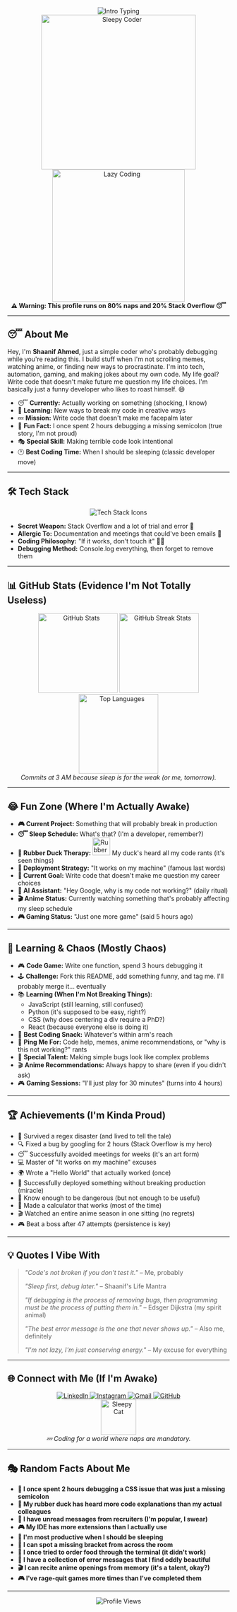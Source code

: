 <!-- Animated Typing Banner -->
<div align="center">
  <img src="https://readme-typing-svg.herokuapp.com?font=Comic+Sans+MS&size=28&pause=1000&color=FF6347&center=true&vCenter=true&width=600&lines=Yo+%F0%9F%98%8E+I'm+Shaanif+Ahmed;Code+when+I'm+not+snoozing;Just+a+simple+funny+coder;Welcome+to+my+lazy+domain" alt="Intro Typing" />
</div>

<!-- Fun Animated GIFs -->
<div align="center">
  <img src="https://media.giphy.com/media/3o7aCUz8jF2h52y7Vm/giphy.gif" width="350" alt="Sleepy Coder" />
  <img src="https://media.giphy.com/media/3orieW7bS6f8kW6UPa/giphy.gif" width="300" alt="Lazy Coding" />
</div>

<div align="center">
  <b>⚠️ Warning: This profile runs on 80% naps and 20% Stack Overflow 😴</b>
</div>

---

## 😴 About Me
Hey, I'm **Shaanif Ahmed**, just a simple coder who's probably debugging while you're reading this. I build stuff when I'm not scrolling memes, watching anime, or finding new ways to procrastinate. I'm into tech, automation, gaming, and making jokes about my own code. My life goal? Write code that doesn't make future me question my life choices. I'm basically just a funny developer who likes to roast himself. 😄

- 😴 **Currently:** Actually working on something (shocking, I know)
- 🧠 **Learning:** New ways to break my code in creative ways
- 💤 **Mission:** Write code that doesn't make me facepalm later
- 🤡 **Fun Fact:** I once spent 2 hours debugging a missing semicolon (true story, I'm not proud)
- 🎭 **Special Skill:** Making terrible code look intentional
- 🕐 **Best Coding Time:** When I should be sleeping (classic developer move)

---

## 🛠️ Tech Stack
<div align="center">
  <img src="https://skillicons.dev/icons?i=python,django,java,c,html,css,js,git,linux,docker,php,mysql,github&theme=dark" alt="Tech Stack Icons" />
</div>

- **Secret Weapon:** Stack Overflow and a lot of trial and error 🙏
- **Allergic To:** Documentation and meetings that could've been emails 🌅
- **Coding Philosophy:** "If it works, don't touch it" 🤷‍♂️
- **Debugging Method:** Console.log everything, then forget to remove them

---

## 📊 GitHub Stats (Evidence I'm Not Totally Useless)
<div align="center">
  <img src="https://github-readme-stats.vercel.app/api?username=Shaanlabs&show_icons=true&theme=gruvbox&include_all_commits=true&count_private=true" height="180" alt="GitHub Stats" />
  <img src="https://streak-stats.demolab.com?user=ShaanifFaqui&theme=gruvbox&hide_border=true" height="180" alt="GitHub Streak Stats" />
  <img src="https://github-readme-stats.vercel.app/api/top-langs/?username=ShaanifFaqui&layout=donut&theme=gruvbox&hide_border=true&langs_count=6" height="180" alt="Top Languages" />
</div>

<div align="center">
  <i>Commits at 3 AM because sleep is for the weak (or me, tomorrow).</i>
</div>

---

## 😂 Fun Zone (Where I'm Actually Awake)
- **🎮 Current Project:** Something that will probably break in production
- **😴 Sleep Schedule:** What's that? (I'm a developer, remember?)
- **🦆 Rubber Duck Therapy:** <img src="https://media.giphy.com/media/3o7aCUz8jF2h52y7Vm/giphy.gif" width="40" alt="Rubber Duck"> My duck's heard all my code rants (it's seen things)
- **📅 Deployment Strategy:** "It works on my machine" (famous last words)
- **🎯 Current Goal:** Write code that doesn't make me question my career choices
- **🤖 AI Assistant:** "Hey Google, why is my code not working?" (daily ritual)
- **🎬 Anime Status:** Currently watching something that's probably affecting my sleep schedule
- **🎮 Gaming Status:** "Just one more game" (said 5 hours ago)

---

## 🛌 Learning & Chaos (Mostly Chaos)
- 🎮 **Code Game:** Write one function, spend 3 hours debugging it
- 🕹️ **Challenge:** Fork this README, add something funny, and tag me. I'll probably merge it... eventually
- 📚 **Learning (When I'm Not Breaking Things):**
  - JavaScript (still learning, still confused)
  - Python (it's supposed to be easy, right?)
  - CSS (why does centering a div require a PhD?)
  - React (because everyone else is doing it)
- 🍿 **Best Coding Snack:** Whatever's within arm's reach
- 🏓 **Ping Me For:** Code help, memes, anime recommendations, or "why is this not working?" rants
- 🎪 **Special Talent:** Making simple bugs look like complex problems
- 🎬 **Anime Recommendations:** Always happy to share (even if you didn't ask)
- 🎮 **Gaming Sessions:** "I'll just play for 30 minutes" (turns into 4 hours)

---

## 🏆 Achievements (I'm Kinda Proud)
- 🏅 Survived a regex disaster (and lived to tell the tale)
- 🔍 Fixed a bug by googling for 2 hours (Stack Overflow is my hero)
- 😴 Successfully avoided meetings for weeks (it's an art form)
- 💻 Master of "It works on my machine" excuses
- 🌍 Wrote a "Hello World" that actually worked (once)
- 🎯 Successfully deployed something without breaking production (miracle)
- 🧠 Know enough to be dangerous (but not enough to be useful)
- 🎪 Made a calculator that works (most of the time)
- 🎬 Watched an entire anime season in one sitting (no regrets)
- 🎮 Beat a boss after 47 attempts (persistence is key)

---

## 💡 Quotes I Vibe With
> *"Code's not broken if you don't test it."* – Me, probably
> 
> *"Sleep first, debug later."* – Shaanif's Life Mantra
> 
> *"If debugging is the process of removing bugs, then programming must be the process of putting them in."* – Edsger Dijkstra (my spirit animal)
> 
> *"The best error message is the one that never shows up."* – Also me, definitely
> 
> *"I'm not lazy, I'm just conserving energy."* – My excuse for everything

---

## 🌐 Connect with Me (If I'm Awake)
<div align="center">
  <a href="https://www.linkedin.com/in/shaanif-ahmed-765934233" target="_blank">
    <img src="https://img.shields.io/badge/-LinkedIn-FF6347?style=for-the-badge&logo=linkedin&logoColor=white" alt="LinkedIn" />
  </a>
  <a href="https://www.instagram.com/shanzz_ify" target="_blank">
    <img src="https://img.shields.io/badge/-Instagram-FF6347?style=for-the-badge&logo=instagram&logoColor=white" alt="Instagram" />
  </a>
  <a href="mailto:shaaniffakki@gmail.com">
    <img src="https://img.shields.io/badge/-Gmail-FF6347?style=for-the-badge&logo=gmail&logoColor=white" alt="Gmail" />
  </a>
  <a href="https://github.com/ShaanifFaqui" target="_blank">
    <img src="https://img.shields.io/badge/-GitHub-FF6347?style=for-the-badge&logo=github&logoColor=white" alt="GitHub" />
  </a>
</div>

<div align="center">
  <img src="https://media.giphy.com/media/3o7aCUz8jF2h52y7Vm/giphy.gif" height="80" alt="Sleepy Cat" />
</div>

<div align="center">
  <i>💤 Coding for a world where naps are mandatory.</i>
</div>

---

## 🎭 Random Facts About Me
- **🎪 I once spent 2 hours debugging a CSS issue that was just a missing semicolon**
- **🤖 My rubber duck has heard more code explanations than my actual colleagues**
- **📱 I have unread messages from recruiters (I'm popular, I swear)**
- **🎮 My IDE has more extensions than I actually use**
- **🌙 I'm most productive when I should be sleeping**
- **🎯 I can spot a missing bracket from across the room**
- **🍕 I once tried to order food through the terminal (it didn't work)**
- **🎪 I have a collection of error messages that I find oddly beautiful**
- **🎬 I can recite anime openings from memory (it's a talent, okay?)**
- **🎮 I've rage-quit games more times than I've completed them**

---

<div align="center">
  <img src="https://komarev.com/ghpvc/?username=ShaanifFaqui&style=flat-square&color=FF6347" alt="Profile Views" />
</div>
